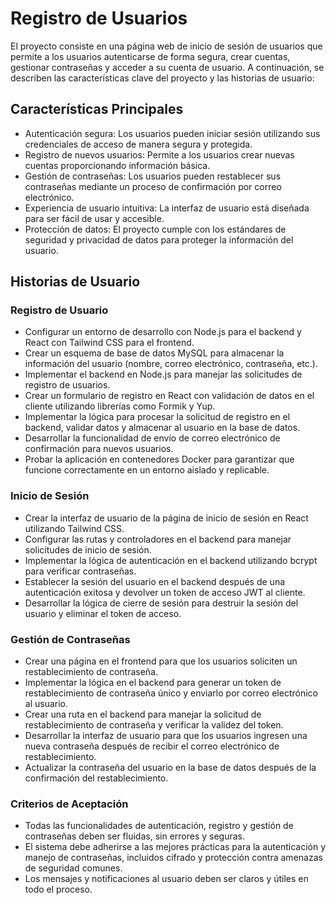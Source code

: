# Registro de Usuarios

El proyecto consiste en una página web de inicio de sesión de usuarios que permite a los usuarios autenticarse de forma segura, crear cuentas, gestionar contraseñas y acceder a su cuenta de usuario. A continuación, se describen las características clave del proyecto y las historias de usuario:

## Características Principales
- Autenticación segura: Los usuarios pueden iniciar sesión utilizando sus credenciales de acceso de manera segura y protegida.
- Registro de nuevos usuarios: Permite a los usuarios crear nuevas cuentas proporcionando información básica.
- Gestión de contraseñas: Los usuarios pueden restablecer sus contraseñas mediante un proceso de confirmación por correo electrónico.
- Experiencia de usuario intuitiva: La interfaz de usuario está diseñada para ser fácil de usar y accesible.
- Protección de datos: El proyecto cumple con los estándares de seguridad y privacidad de datos para proteger la información del usuario.
  
## Historias de Usuario
### Registro de Usuario
- Configurar un entorno de desarrollo con Node.js para el backend y React con Tailwind CSS para el frontend.
- Crear un esquema de base de datos MySQL para almacenar la información del usuario (nombre, correo electrónico, contraseña, etc.).
- Implementar el backend en Node.js para manejar las solicitudes de registro de usuarios.
- Crear un formulario de registro en React con validación de datos en el cliente utilizando librerías como Formik y Yup.
- Implementar la lógica para procesar la solicitud de registro en el backend, validar datos y almacenar al usuario en la base de datos.
- Desarrollar la funcionalidad de envío de correo electrónico de confirmación para nuevos usuarios.
- Probar la aplicación en contenedores Docker para garantizar que funcione correctamente en un entorno aislado y replicable.

### Inicio de Sesión
- Crear la interfaz de usuario de la página de inicio de sesión en React utilizando Tailwind CSS.
- Configurar las rutas y controladores en el backend para manejar solicitudes de inicio de sesión.
- Implementar la lógica de autenticación en el backend utilizando bcrypt para verificar contraseñas.
- Establecer la sesión del usuario en el backend después de una autenticación exitosa y devolver un token de acceso JWT al cliente.
- Desarrollar la lógica de cierre de sesión para destruir la sesión del usuario y eliminar el token de acceso.

### Gestión de Contraseñas
- Crear una página en el frontend para que los usuarios soliciten un restablecimiento de contraseña.
- Implementar la lógica en el backend para generar un token de restablecimiento de contraseña único y enviarlo por correo electrónico al usuario.
- Crear una ruta en el backend para manejar la solicitud de restablecimiento de contraseña y verificar la validez del token.
- Desarrollar la interfaz de usuario para que los usuarios ingresen una nueva contraseña después de recibir el correo electrónico de restablecimiento.
- Actualizar la contraseña del usuario en la base de datos después de la confirmación del restablecimiento.

### Criterios de Aceptación
- Todas las funcionalidades de autenticación, registro y gestión de contraseñas deben ser fluidas, sin errores y seguras.
- El sistema debe adherirse a las mejores prácticas para la autenticación y manejo de contraseñas, incluidos cifrado y protección contra amenazas de seguridad comunes.
- Los mensajes y notificaciones al usuario deben ser claros y útiles en todo el proceso.
